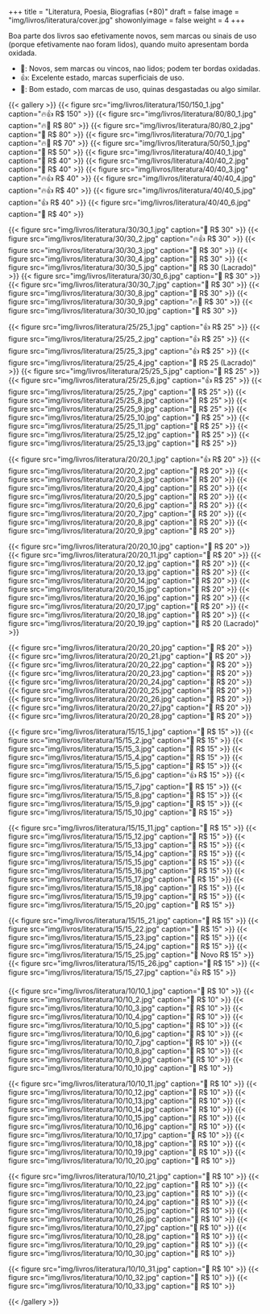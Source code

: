 +++
title = "Literatura, Poesia, Biografias (+80)"
draft = false
image = "img/livros/literatura/cover.jpg"
showonlyimage = false
weight = 4
+++
<!--more-->

Boa parte dos livros sao efetivamente novos, sem marcas ou sinais de uso (porque efetivamente nao foram lidos), quando muito apresentam borda oxidada.

- 💖: Novos, sem marcas ou vincos, nao lidos; podem ter bordas oxidadas.
- 👍: Excelente estado, marcas superficiais de uso.
- 🤔: Bom estado, com marcas de uso, quinas desgastadas ou algo similar. 

{{< gallery >}}
{{< figure src="img/livros/literatura/150/150_1.jpg" caption="🔥👍 R$ 150" >}}
{{< figure src="img/livros/literatura/80/80_1.jpg" caption="🔥💖 R$ 80" >}}
{{< figure src="img/livros/literatura/80/80_2.jpg" caption="🤔 R$ 80" >}}
{{< figure src="img/livros/literatura/70/70_1.jpg" caption="🔥💖 R$ 70" >}}
{{< figure src="img/livros/literatura/50/50_1.jpg" caption="💖 R$ 50" >}}
{{< figure src="img/livros/literatura/40/40_1.jpg" caption="🤔 R$ 40" >}}
{{< figure src="img/livros/literatura/40/40_2.jpg" caption="💖 R$ 40" >}}
{{< figure src="img/livros/literatura/40/40_3.jpg" caption="🔥👍 R$ 40" >}}
{{< figure src="img/livros/literatura/40/40_4.jpg" caption="🔥👍 R$ 40" >}}
{{< figure src="img/livros/literatura/40/40_5.jpg" caption="👍 R$ 40" >}}
{{< figure src="img/livros/literatura/40/40_6.jpg" caption="💖 R$ 40" >}}

{{< figure src="img/livros/literatura/30/30_1.jpg" caption="🤔 R$ 30" >}}
{{< figure src="img/livros/literatura/30/30_2.jpg" caption="🔥👍 R$ 30" >}}
{{< figure src="img/livros/literatura/30/30_3.jpg" caption="💖 R$ 30" >}}
{{< figure src="img/livros/literatura/30/30_4.jpg" caption="💖 R$ 30" >}}
{{< figure src="img/livros/literatura/30/30_5.jpg" caption="💖 R$ 30 (Lacrado)" >}}
{{< figure src="img/livros/literatura/30/30_6.jpg" caption="💖 R$ 30" >}}
{{< figure src="img/livros/literatura/30/30_7.jpg" caption="💖 R$ 30" >}}
{{< figure src="img/livros/literatura/30/30_8.jpg" caption="💖 R$ 30" >}}
{{< figure src="img/livros/literatura/30/30_9.jpg" caption="🔥🤔 R$ 30" >}}
{{< figure src="img/livros/literatura/30/30_10.jpg" caption="💖 R$ 30" >}}

{{< figure src="img/livros/literatura/25/25_1.jpg" caption="👍 R$ 25" >}}
{{< figure src="img/livros/literatura/25/25_2.jpg" caption="👍 R$ 25" >}}
{{< figure src="img/livros/literatura/25/25_3.jpg" caption="👍 R$ 25" >}}
{{< figure src="img/livros/literatura/25/25_4.jpg" caption="💖 R$ 25 (Lacrado)" >}}
{{< figure src="img/livros/literatura/25/25_5.jpg" caption="💖 R$ 25" >}}
{{< figure src="img/livros/literatura/25/25_6.jpg" caption="👍 R$ 25" >}}
{{< figure src="img/livros/literatura/25/25_7.jpg" caption="💖 R$ 25" >}}
{{< figure src="img/livros/literatura/25/25_8.jpg" caption="💖 R$ 25" >}}
{{< figure src="img/livros/literatura/25/25_9.jpg" caption="💖 R$ 25" >}}
{{< figure src="img/livros/literatura/25/25_10.jpg" caption="💖 R$ 25" >}}
{{< figure src="img/livros/literatura/25/25_11.jpg" caption="💖 R$ 25" >}}
{{< figure src="img/livros/literatura/25/25_12.jpg" caption="💖 R$ 25" >}}
{{< figure src="img/livros/literatura/25/25_13.jpg" caption="💖 R$ 25" >}}

{{< figure src="img/livros/literatura/20/20_1.jpg" caption="👍 R$ 20" >}}
{{< figure src="img/livros/literatura/20/20_2.jpg" caption="💖 R$ 20" >}}
{{< figure src="img/livros/literatura/20/20_3.jpg" caption="💖 R$ 20" >}}
{{< figure src="img/livros/literatura/20/20_4.jpg" caption="💖 R$ 20" >}}
{{< figure src="img/livros/literatura/20/20_5.jpg" caption="💖 R$ 20" >}}
{{< figure src="img/livros/literatura/20/20_6.jpg" caption="💖 R$ 20" >}}
{{< figure src="img/livros/literatura/20/20_7.jpg" caption="💖 R$ 20" >}}
{{< figure src="img/livros/literatura/20/20_8.jpg" caption="💖 R$ 20" >}}
{{< figure src="img/livros/literatura/20/20_9.jpg" caption="💖 R$ 20" >}}

{{< figure src="img/livros/literatura/20/20_10.jpg" caption="🤔 R$ 20" >}}
{{< figure src="img/livros/literatura/20/20_11.jpg" caption="🤔 R$ 20" >}}
{{< figure src="img/livros/literatura/20/20_12.jpg" caption="💖 R$ 20" >}}
{{< figure src="img/livros/literatura/20/20_13.jpg" caption="💖 R$ 20" >}}
{{< figure src="img/livros/literatura/20/20_14.jpg" caption="🤔 R$ 20" >}}
{{< figure src="img/livros/literatura/20/20_15.jpg" caption="💖 R$ 20" >}}
{{< figure src="img/livros/literatura/20/20_16.jpg" caption="💖 R$ 20" >}}
{{< figure src="img/livros/literatura/20/20_17.jpg" caption="💖 R$ 20" >}}
{{< figure src="img/livros/literatura/20/20_18.jpg" caption="💖 R$ 20" >}}
{{< figure src="img/livros/literatura/20/20_19.jpg" caption="💖 R$ 20 (Lacrado)" >}}

{{< figure src="img/livros/literatura/20/20_20.jpg" caption="💖 R$ 20" >}}
{{< figure src="img/livros/literatura/20/20_21.jpg" caption="💖 R$ 20" >}}
{{< figure src="img/livros/literatura/20/20_22.jpg" caption="🤔 R$ 20" >}}
{{< figure src="img/livros/literatura/20/20_23.jpg" caption="💖 R$ 20" >}}
{{< figure src="img/livros/literatura/20/20_24.jpg" caption="🤔 R$ 20" >}}
{{< figure src="img/livros/literatura/20/20_25.jpg" caption="💖 R$ 20" >}}
{{< figure src="img/livros/literatura/20/20_26.jpg" caption="💖 R$ 20" >}}
{{< figure src="img/livros/literatura/20/20_27.jpg" caption="💖 R$ 20" >}}
{{< figure src="img/livros/literatura/20/20_28.jpg" caption="💖 R$ 20" >}}

{{< figure src="img/livros/literatura/15/15_1.jpg" caption="💖 R$ 15" >}}
{{< figure src="img/livros/literatura/15/15_2.jpg" caption="💖 R$ 15" >}}
{{< figure src="img/livros/literatura/15/15_3.jpg" caption="💖 R$ 15" >}}
{{< figure src="img/livros/literatura/15/15_4.jpg" caption="💖 R$ 15" >}}
{{< figure src="img/livros/literatura/15/15_5.jpg" caption="🤔 R$ 15" >}}
{{< figure src="img/livros/literatura/15/15_6.jpg" caption="👍 R$ 15" >}}
{{< figure src="img/livros/literatura/15/15_7.jpg" caption="💖 R$ 15" >}}
{{< figure src="img/livros/literatura/15/15_8.jpg" caption="💖 R$ 15" >}}
{{< figure src="img/livros/literatura/15/15_9.jpg" caption="💖 R$ 15" >}}
{{< figure src="img/livros/literatura/15/15_10.jpg" caption="💖 R$ 15" >}}

{{< figure src="img/livros/literatura/15/15_11.jpg" caption="🤔 R$ 15" >}}
{{< figure src="img/livros/literatura/15/15_12.jpg" caption="💖 R$ 15" >}}
{{< figure src="img/livros/literatura/15/15_13.jpg" caption="💖 R$ 15" >}}
{{< figure src="img/livros/literatura/15/15_14.jpg" caption="💖 R$ 15" >}}
{{< figure src="img/livros/literatura/15/15_15.jpg" caption="🤔 R$ 15" >}}
{{< figure src="img/livros/literatura/15/15_16.jpg" caption="💖 R$ 15" >}}
{{< figure src="img/livros/literatura/15/15_17.jpg" caption="💖 R$ 15" >}}
{{< figure src="img/livros/literatura/15/15_18.jpg" caption="💖 R$ 15" >}}
{{< figure src="img/livros/literatura/15/15_19.jpg" caption="💖 R$ 15" >}}
{{< figure src="img/livros/literatura/15/15_20.jpg" caption="🤔 R$ 15" >}}

{{< figure src="img/livros/literatura/15/15_21.jpg" caption="💖 R$ 15" >}}
{{< figure src="img/livros/literatura/15/15_22.jpg" caption="💖 R$ 15" >}}
{{< figure src="img/livros/literatura/15/15_23.jpg" caption="💖 R$ 15" >}}
{{< figure src="img/livros/literatura/15/15_24.jpg" caption="💖 R$ 15" >}}
{{< figure src="img/livros/literatura/15/15_25.jpg" caption="💖 Novo R$ 15" >}}
{{< figure src="img/livros/literatura/15/15_26.jpg" caption="💖 R$ 15" >}}
{{< figure src="img/livros/literatura/15/15_27.jpg" caption="👍 R$ 15" >}}


{{< figure src="img/livros/literatura/10/10_1.jpg" caption="💖 R$ 10" >}}
{{< figure src="img/livros/literatura/10/10_2.jpg" caption="🤔 R$ 10" >}}
{{< figure src="img/livros/literatura/10/10_3.jpg" caption="🤔 R$ 10" >}}
{{< figure src="img/livros/literatura/10/10_4.jpg" caption="🤔 R$ 10" >}}
{{< figure src="img/livros/literatura/10/10_5.jpg" caption="🤔 R$ 10" >}}
{{< figure src="img/livros/literatura/10/10_6.jpg" caption="💖 R$ 10" >}}
{{< figure src="img/livros/literatura/10/10_7.jpg" caption="💖 R$ 10" >}}
{{< figure src="img/livros/literatura/10/10_8.jpg" caption="🤔 R$ 10" >}}
{{< figure src="img/livros/literatura/10/10_9.jpg" caption="💖 R$ 10" >}}
{{< figure src="img/livros/literatura/10/10_10.jpg" caption="💖 R$ 10" >}}

{{< figure src="img/livros/literatura/10/10_11.jpg" caption="🤔 R$ 10" >}}
{{< figure src="img/livros/literatura/10/10_12.jpg" caption="🤔 R$ 10" >}}
{{< figure src="img/livros/literatura/10/10_13.jpg" caption="🤔 R$ 10" >}}
{{< figure src="img/livros/literatura/10/10_14.jpg" caption="🤔 R$ 10" >}}
{{< figure src="img/livros/literatura/10/10_15.jpg" caption="🤔 R$ 10" >}}
{{< figure src="img/livros/literatura/10/10_16.jpg" caption="🤔 R$ 10" >}}
{{< figure src="img/livros/literatura/10/10_17.jpg" caption="🤔 R$ 10" >}}
{{< figure src="img/livros/literatura/10/10_18.jpg" caption="🤔 R$ 10" >}}
{{< figure src="img/livros/literatura/10/10_19.jpg" caption="🤔 R$ 10" >}}
{{< figure src="img/livros/literatura/10/10_20.jpg" caption="🤔 R$ 10" >}}

{{< figure src="img/livros/literatura/10/10_21.jpg" caption="🤔 R$ 10" >}}
{{< figure src="img/livros/literatura/10/10_22.jpg" caption="🤔 R$ 10" >}}
{{< figure src="img/livros/literatura/10/10_23.jpg" caption="🤔 R$ 10" >}}
{{< figure src="img/livros/literatura/10/10_24.jpg" caption="🤔 R$ 10" >}}
{{< figure src="img/livros/literatura/10/10_25.jpg" caption="🤔 R$ 10" >}}
{{< figure src="img/livros/literatura/10/10_26.jpg" caption="🤔 R$ 10" >}}
{{< figure src="img/livros/literatura/10/10_27.jpg" caption="🤔 R$ 10" >}}
{{< figure src="img/livros/literatura/10/10_28.jpg" caption="🤔 R$ 10" >}}
{{< figure src="img/livros/literatura/10/10_29.jpg" caption="🤔 R$ 10" >}}
{{< figure src="img/livros/literatura/10/10_30.jpg" caption="💖 R$ 10" >}}

{{< figure src="img/livros/literatura/10/10_31.jpg" caption="💖 R$ 10" >}}
{{< figure src="img/livros/literatura/10/10_32.jpg" caption="💖 R$ 10" >}}
{{< figure src="img/livros/literatura/10/10_33.jpg" caption="🤔 R$ 10" >}}

{{< /gallery >}}

